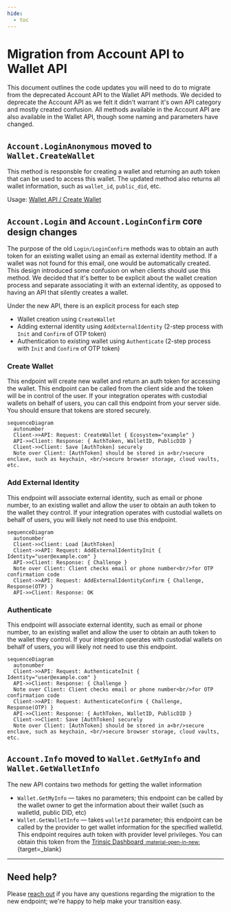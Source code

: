 ```yaml
---
hide:
  - toc
---
```


# Migration from Account API to Wallet API

This document outlines the code updates you will need to do to migrate from the deprecated Account API to the Wallet API methods. We decided to deprecate the Account API
as we felt it didn't warrant it's own API category and mostly created confusion. All methods available in the Account API are also available in the Wallet API, though some naming and parameters have changed.

## `Account.LoginAnonymous` moved to `Wallet.CreateWallet`

This method is responsble for creating a wallet and returning an auth token that can be used to access this wallet. The updated method also returns all wallet information, such as `wallet_id`, `public_did`, etc.

Usage: [Wallet API / Create Wallet](/reference/services/wallet-service/#create-wallet)

## `Account.Login` and `Account.LoginConfirm` core design changes

The purpose of the old `Login/LoginConfirm` methods was to obtain an auth token for an existing wallet using an email as external identity method. If a wallet was not found for this email, one would be automatically created. This design introduced some confusion on when clients should use this method. We decided that it's better to be explicit about the wallet creation process and separate associating it with an external identity, as opposed to having an API that silently creates a wallet.

Under the new API, there is an explicit process for each step

- Wallet creation using `CreateWallet`
- Adding external identity using `AddExternalIdentity` (2-step process with `Init` and `Confirm` of OTP token)
- Authentication to existing wallet using `Authenticate` (2-step process with `Init` and `Confirm` of OTP token)

### Create Wallet

This endpoint will create new wallet and return an auth token for accessing the wallet. This endpoint can be called from the client side and the token will be in control of the user.
If your integration operates with custodial wallets on behalf of users, you can call this endpoint from your server side. You should ensure that tokens are stored securely.

``` mermaid
sequenceDiagram
  autonumber
  Client->>API: Request: CreateWallet { Ecosystem="example" }
  API->>Client: Response: { AuthToken, WalletID, PublicDID }
  Client->>Client: Save [AuthToken] securely
  Note over Client: [AuthToken] should be stored in a<br/>secure enclave, such as keychain, <br/>secure browser storage, cloud vaults, etc.
```

### Add External Identity

This endpoint will associate external identity, such as email or phone number, to an existing wallet and allow the user to obtain an auth token to the wallet they control.
If your integration operates with custodial wallets on behalf of users, you will likely not need to use this endpoint.

``` mermaid
sequenceDiagram
  autonumber
  Client->>Client: Load [AuthToken]
  Client->>API: Request: AddExternalIdentityInit { Identity="user@example.com" }
  API->>Client: Response: { Challenge }
  Note over Client: Client checks email or phone number<br/>for OTP confirmation code
  Client->>API: Request: AddExternalIdentityConfirm { Challenge, Response(OTP) }
  API->>Client: Response: OK
```

### Authenticate

This endpoint will associate external identity, such as email or phone number, to an existing wallet and allow the user to obtain an auth token to the wallet they control.
If your integration operates with custodial wallets on behalf of users, you will likely not need to use this endpoint.

``` mermaid
sequenceDiagram
  autonumber
  Client->>API: Request: AuthenticateInit { Identity="user@example.com" }
  API->>Client: Response: { Challenge }
  Note over Client: Client checks email or phone number<br/>for OTP confirmation code
  Client->>API: Request: AuthenticateConfirm { Challenge, Response(OTP) }
  API->>Client: Response: { AuthToken, WalletID, PublicDID }
  Client->>Client: Save [AuthToken] securely
  Note over Client: [AuthToken] should be stored in a<br/>secure enclave, such as keychain, <br/>secure browser storage, cloud vaults, etc.
```

## `Account.Info` moved to `Wallet.GetMyInfo` and `Wallet.GetWalletInfo`

The new API contains two methods for getting the wallet information

- `Wallet.GetMyInfo` — takes no parameters; this endpoint can be called by the wallet owner to get the information about their wallet (such as walletId, public DID, etc)
- `Wallet.GetWalletInfo` — takes `walletId` parameter; this endpoint can be called by the provider to get wallet information for the specified walletId. This endpoint requires auth token with provider level privileges. You can obtain this token from the [Trinsic Dashboard <small>:material-open-in-new:</small>](https://dashboard.trinsic.id){target=_blank}

---

## Need help?

Please [reach out](/support) if you have any questions regarding the migration to the new endpoint; we're happy to help make your transition easy.
